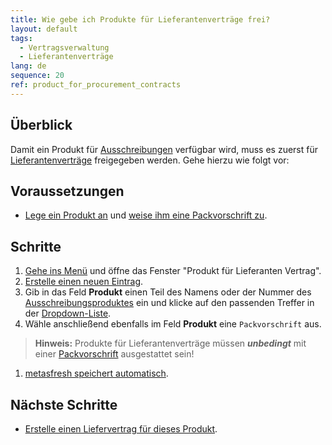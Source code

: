 ```yaml
---
title: Wie gebe ich Produkte für Lieferantenverträge frei?
layout: default
tags:
  - Vertragsverwaltung
  - Lieferantenverträge
lang: de
sequence: 20
ref: product_for_procurement_contracts
---
```


## Überblick
Damit ein Produkt für [Ausschreibungen](Ausschreibung_erstellen) verfügbar wird, muss es zuerst für [Lieferantenverträge](Liefervertrag_erzeugen) freigegeben werden. Gehe hierzu wie folgt vor:

## Voraussetzungen
- [Lege ein Produkt an](NeuesProdukt) und [weise ihm eine Packvorschrift zu](CU-TU_Zuordnung).

<!-- (*Produkt muss auf Lieferantenpreisliste stehen?*) -->

## Schritte
1. [Gehe ins Menü](Menu) und öffne das Fenster "Produkt für Lieferanten Vertrag".
1. [Erstelle einen neuen Eintrag](Neuer_Datensatz_Fenster_Webui).
1. Gib in das Feld **Produkt** einen Teil des Namens oder der Nummer des [Ausschreibungsproduktes](NeuesProdukt) ein und klicke auf den passenden Treffer in der <a href="Keyboard_Shortcuts_Liste#dropdown" title="Dynamisches Suchfeld (Autocomplete)">Dropdown-Liste</a>.
1. Wähle anschließend ebenfalls im Feld **Produkt** eine `Packvorschrift` aus.
 >**Hinweis:** Produkte für Lieferantenverträge müssen ***unbedingt*** mit einer [Packvorschrift](CU-TU_Zuordnung) ausgestattet sein!

1. [metasfresh speichert automatisch](Speicheranzeige).

## Nächste Schritte
- [Erstelle einen Liefervertrag für dieses Produkt](Liefervertrag_erzeugen).

